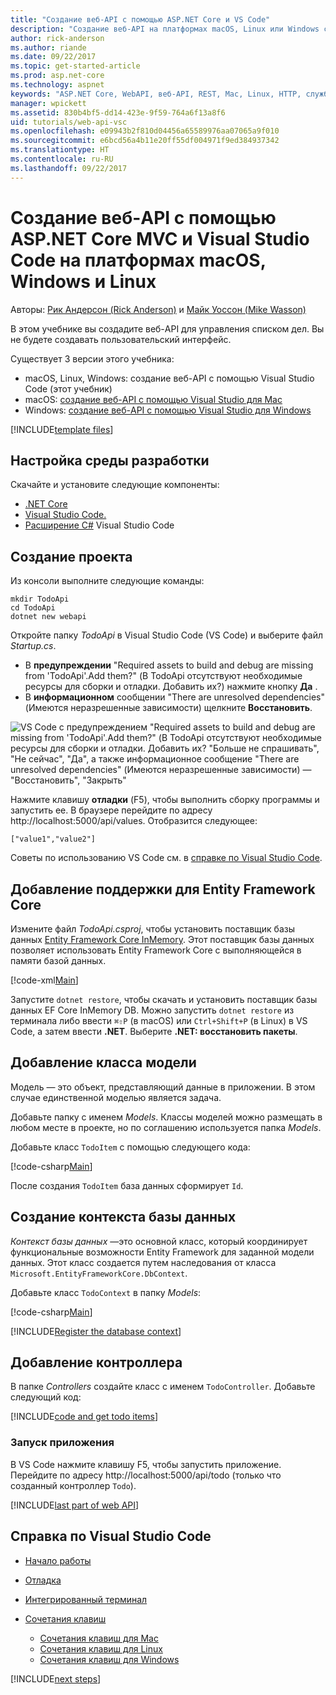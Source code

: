 ```yaml
---
title: "Создание веб-API с помощью ASP.NET Core и VS Code"
description: "Создание веб-API на платформах macOS, Linux или Windows с помощью ASP.NET Core MVC и Visual Studio Code"
author: rick-anderson
ms.author: riande
ms.date: 09/22/2017
ms.topic: get-started-article
ms.prod: asp.net-core
ms.technology: aspnet
keywords: "ASP.NET Core, WebAPI, веб-API, REST, Mac, Linux, HTTP, служба, служба HTTP, VS Code"
manager: wpickett
ms.assetid: 830b4bf5-dd14-423e-9f59-764a6f13a8f6
uid: tutorials/web-api-vsc
ms.openlocfilehash: e09943b2f810d04456a65589976aa07065a9f010
ms.sourcegitcommit: e6bcd56a4b11e20ff55df004971f9ed384937342
ms.translationtype: HT
ms.contentlocale: ru-RU
ms.lasthandoff: 09/22/2017
---
```

# <a name="create-a-web-api-with-aspnet-core-mvc-and-visual-studio-code-on-linux-macos-and-windows"></a>Создание веб-API с помощью ASP.NET Core MVC и Visual Studio Code на платформах macOS, Windows и Linux

Авторы: [Рик Андерсон (Rick Anderson)](https://twitter.com/RickAndMSFT) и [Майк Уоссон (Mike Wasson)](https://github.com/mikewasson)

В этом учебнике вы создадите веб-API для управления списком дел. Вы не будете создавать пользовательский интерфейс.

Существует 3 версии этого учебника:

* macOS, Linux, Windows: создание веб-API с помощью Visual Studio Code (этот учебник)
* macOS: [создание веб-API с помощью Visual Studio для Mac](xref:tutorials/first-web-api-mac)
* Windows: [создание веб-API с помощью Visual Studio для Windows](xref:tutorials/first-web-api)

<!-- WARNING: The code AND images in this doc are used by uid: tutorials/web-api-vsc, tutorials/first-web-api-mac and tutorials/first-web-api. If you change any code/images in this tutorial, update uid: tutorials/web-api-vsc -->

[!INCLUDE[template files](../includes/webApi/intro.md)]

## <a name="set-up-your-development-environment"></a>Настройка среды разработки

Скачайте и установите следующие компоненты:
- [.NET Core](https://www.microsoft.com/net/core)
- [Visual Studio Code.](https://code.visualstudio.com)
- [Расширение C#](https://marketplace.visualstudio.com/items?itemName=ms-vscode.csharp) Visual Studio Code

## <a name="create-the-project"></a>Создание проекта

Из консоли выполните следующие команды:

```console
mkdir TodoApi
cd TodoApi
dotnet new webapi
```

Откройте папку *TodoApi* в Visual Studio Code (VS Code) и выберите файл *Startup.cs*.

- В **предупреждении** "Required assets to build and debug are missing from 'TodoApi'.Add them?" (В TodoApi отсутствуют необходимые ресурсы для сборки и отладки. Добавить их?) нажмите кнопку **Да** .
- В **информационном** сообщении "There are unresolved dependencies" (Имеются неразрешенные зависимости) щелкните **Восстановить**.

<!-- uid: tutorials/first-mvc-app-xplat/start-mvc uses the pic below. If you change it, make sure it's consistent -->

![VS Code с предупреждением "Required assets to build and debug are missing from 'TodoApi'.Add them?" (В TodoApi отсутствуют необходимые ресурсы для сборки и отладки. Добавить их? "Больше не спрашивать", "Не сейчас", "Да", а также информационное сообщение "There are unresolved dependencies" (Имеются неразрешенные зависимости) — "Восстановить", "Закрыть"](web-api-vsc/_static/vsc_restore.png)

Нажмите клавишу **отладки** (F5), чтобы выполнить сборку программы и запустить ее. В браузере перейдите по адресу http://localhost:5000/api/values. Отобразится следующее:

`["value1","value2"]`

Советы по использованию VS Code см. в [справке по Visual Studio Code](#visual-studio-code-help).

## <a name="add-support-for-entity-framework-core"></a>Добавление поддержки для Entity Framework Core

Измените файл *TodoApi.csproj*, чтобы установить поставщик базы данных [Entity Framework Core InMemory](https://docs.microsoft.com/ef/core/providers/in-memory/). Этот поставщик базы данных позволяет использовать Entity Framework Core с выполняющейся в памяти базой данных.

[!code-xml[Main](web-api-vsc/sample/TodoApi/TodoApi.csproj?highlight=12)]

Запустите `dotnet restore`, чтобы скачать и установить поставщик базы данных EF Core InMemory DB. Можно запустить `dotnet restore` из терминала либо ввести `⌘⇧P` (в macOS) или `Ctrl+Shift+P` (в Linux) в VS Code, а затем ввести **.NET**. Выберите **.NET: восстановить пакеты**.

## <a name="add-a-model-class"></a>Добавление класса модели

Модель — это объект, представляющий данные в приложении. В этом случае единственной моделью является задача.

Добавьте папку с именем *Models*. Классы моделей можно размещать в любом месте в проекте, но по соглашению используется папка *Models*.

Добавьте класс `TodoItem` с помощью следующего кода:

[!code-csharp[Main](first-web-api/sample/TodoApi/Models/TodoItem.cs)]

После создания `TodoItem` база данных сформирует `Id`.

## <a name="create-the-database-context"></a>Создание контекста базы данных

*Контекст базы данных* —это основной класс, который координирует функциональные возможности Entity Framework для заданной модели данных. Этот класс создается путем наследования от класса `Microsoft.EntityFrameworkCore.DbContext`.

Добавьте класс `TodoContext` в папку *Models*:

[!code-csharp[Main](first-web-api/sample/TodoApi/Models/TodoContext.cs)]

[!INCLUDE[Register the database context](../includes/webApi/register_dbContext.md)]

## <a name="add-a-controller"></a>Добавление контроллера

В папке *Controllers* создайте класс с именем `TodoController`. Добавьте следующий код:

[!INCLUDE[code and get todo items](../includes/webApi/getTodoItems.md)]

### <a name="launch-the-app"></a>Запуск приложения

В VS Code нажмите клавишу F5, чтобы запустить приложение. Перейдите по адресу http://localhost:5000/api/todo (только что созданный контроллер `Todo`).

[!INCLUDE[last part of web API](../includes/webApi/end.md)]

## <a name="visual-studio-code-help"></a>Справка по Visual Studio Code

- [Начало работы](https://code.visualstudio.com/docs)
- [Отладка](https://code.visualstudio.com/docs/editor/debugging)
- [Интегрированный терминал](https://code.visualstudio.com/docs/editor/integrated-terminal)
- [Сочетания клавиш](https://code.visualstudio.com/docs/getstarted/keybindings#_keyboard-shortcuts-reference)

  - [Сочетания клавиш для Mac](https://code.visualstudio.com/shortcuts/keyboard-shortcuts-macos.pdf)
  - [Сочетания клавиш для Linux](https://code.visualstudio.com/shortcuts/keyboard-shortcuts-linux.pdf)
  - [Сочетания клавиш для Windows](https://code.visualstudio.com/shortcuts/keyboard-shortcuts-windows.pdf)

[!INCLUDE[next steps](../includes/webApi/next.md)]


